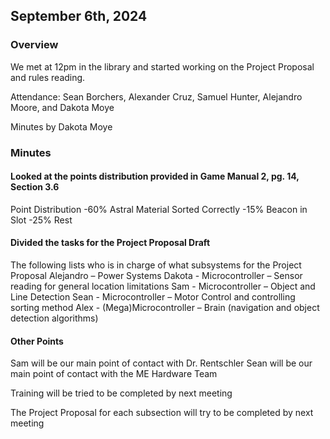 ## September 6th, 2024

### Overview 

We met at 12pm in the library and started working on the Project Proposal and rules reading. 

Attendance: Sean Borchers, Alexander Cruz, Samuel Hunter, Alejandro Moore, and Dakota Moye 

Minutes by Dakota Moye 

### Minutes 

#### Looked at the points distribution provided in Game Manual 2, pg. 14, Section 3.6 

Point Distribution 
-60% Astral Material Sorted Correctly 
-15% Beacon in Slot 
-25% Rest 

#### Divided the tasks for the Project Proposal Draft 

The following lists who is in charge of what subsystems for the Project Proposal 
Alejandro – Power Systems 
Dakota - Microcontroller – Sensor reading for general location limitations 
Sam - Microcontroller – Object and Line Detection 
Sean - Microcontroller – Motor Control and controlling sorting method 
Alex - (Mega)Microcontroller – Brain (navigation and object detection algorithms) 

#### Other Points

Sam will be our main point of contact with Dr. Rentschler 
Sean will be our main point of contact with the ME Hardware Team 

Training will be tried to be completed by next meeting 

The Project Proposal for each subsection will try to be completed by next meeting 
